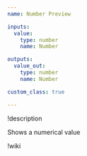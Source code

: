 ```yaml
---
name: Number Preview

inputs:
  value:
    type: number
    name: Number

outputs:
  value_out:
    type: number
    name: Number

custom_class: true

---
```


!description

Shows a numerical value

!wiki
